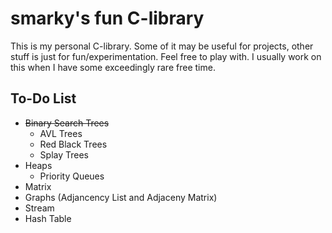 # smarky's fun C-library

This is my personal C-library. Some of it may be useful for projects, other stuff is just for fun/experimentation. Feel free to play with. I usually work on this when I have some exceedingly rare free time.

## To-Do List
* ~~Binary Search Trees~~
  * AVL Trees
  * Red Black Trees
  * Splay Trees
* Heaps
  * Priority Queues
* Matrix
* Graphs (Adjancency List and Adjaceny Matrix)
* Stream
* Hash Table

